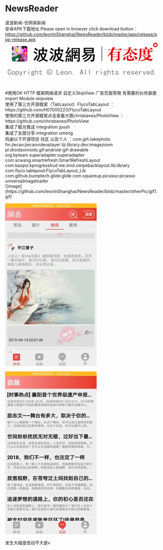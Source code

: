 # NewsReader
波波新闻-仿网易新闻</br>
安卓APK下载地址 Please open in browser click download button：https://github.com/leonInShanghai/NewsReader/blob/master/app/release/app-release.apk
</br>
![image](https://github.com/leonInShanghai/NewsReader/blob/master/app/src/main/res/drawable-xhdpi/biz_ad_slogan.png)

</br>
#使用OK HTTP 框架网络请求 自定义SkipView 广告页面常用 有需要的伙伴直接 import Module  skipview</br>
使用了第三方开源框架（TabLayout）FlycoTabLayout ：https://github.com/H07000223/FlycoTabLayout</br>
使用的第三方开源框架点击查看大图chrisbanes/PhotoView  ：https://github.com/chrisbanes/PhotoView</br>
集成了极光推送  integration jpush </br>
集成了友盟分享 integration umeng </br>
鸣谢以下开源项目 社区 以及个人 ：com.jph.takephoto  fm.jiecao:jiecaovideoplayer  liji.library.dev:imagezoom</br>
pl.droidsonroids.gif:android-gif-drawable org.byteam.superadapter:superadapter com.scwang.smartrefresh:SmartRefreshLayout</br>
com.kaopiz:kprogresshud me.imid.swipebacklayout.lib:library  com.flyco.tablayout:FlycoTabLayout_Lib </br>
com.github.bumptech.glide:glide  com.squareup.picasso:picasso  universalimageloader

</br>
![image](https://github.com/leonInShanghai/NewsReader/blob/master/otherPic/gif1.gif)

![image](https://github.com/leonInShanghai/NewsReader/blob/master/otherPic/gif2.gif)

![image](https://github.com/leonInShanghai/NewsReader/blob/master/otherPic/gif3.gif)

发生大幅度改动不大是v














